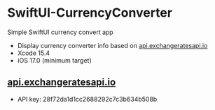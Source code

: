 # SwiftUI-CurrencyConverter
Simple SwiftUI currency convert app 

- Display currency converter info based on [api.exchangeratesapi.io](https://api.exchangeratesapi.io/v1/latest)
- Xcode 15.4
- iOS 17.0 (minimum target)

## [api.exchangeratesapi.io](https://api.exchangeratesapi.io/v1/latest)

- API key: 28f72da1d1cc2688292c7c3b634b508b
